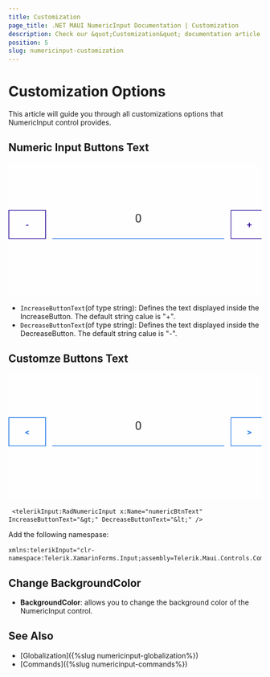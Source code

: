 ```yaml
---
title: Customization
page_title: .NET MAUI NumericInput Documentation | Customization
description: Check our &quot;Customization&quot; documentation article for Telerik NumericInput for .NET MAUI
position: 5
slug: numericinput-customization
---
```


# Customization Options

This article will guide you through all customizations options that NumericInput control provides.

## Numeric Input Buttons Text

![NumericInput Button Text Default Look](images/numericinput-getting-started.png "NumericInput Button Text Default Look")

* `IncreaseButtonText`(of type string): Defines the text displayed inside the IncreaseButton. The default string calue is "+".
* `DecreaseButtonText`(of type string): Defines the text displayed inside the DecreaseButton. The default string calue is "-".

## Customze Buttons Text

![NumericInput Button Text Customization](images/numericinput-buttons-customization.png "NumericInput Button Text Customization")

```XAML
 <telerikInput:RadNumericInput x:Name="numericBtnText" IncreaseButtonText="&gt;" DecreaseButtonText="&lt;" />
```

Add the following namespase: 

```XAML
xmlns:telerikInput="clr-namespace:Telerik.XamarinForms.Input;assembly=Telerik.Maui.Controls.Compatibility"
```

## Change BackgroundColor 

* **BackgroundColor**: allows you to change the background color of the NumericInput control.

## See Also

- [Globalization]({%slug numericinput-globalization%})
- [Commands]({%slug numericinput-commands%})
